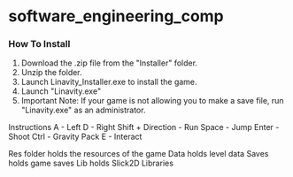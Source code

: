 # software_engineering_comp

### How To Install
1. Download the .zip file from the "Installer" folder.
2. Unzip the folder.
3. Launch Linavity_Installer.exe to install the game.
4. Launch "Linavity.exe"
5. Important Note: If your game is not allowing you to make a save file, run "Linavity.exe" as an administrator.

Instructions
A - Left
D - Right
Shift + Direction - Run
Space - Jump
Enter - Shoot
Ctrl - Gravity Pack
E - Interact

Res folder holds the resources of the game
Data holds level data
Saves holds game saves
Lib holds Slick2D Libraries

